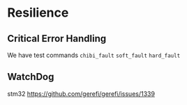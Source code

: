 # Resilience

## Critical Error Handling

We have test commands ``chibi_fault`` ``soft_fault`` ``hard_fault``

## WatchDog

stm32 https://github.com/gerefi/gerefi/issues/1339
